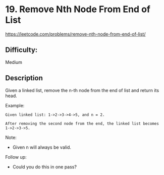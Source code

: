 # 19. Remove Nth Node From End of List

https://leetcode.com/problems/remove-nth-node-from-end-of-list/

## Difficulty:

Medium

## Description

Given a linked list, remove the n-th node from the end of list and return its head.

Example:
```
Given linked list: 1->2->3->4->5, and n = 2.

After removing the second node from the end, the linked list becomes 1->2->3->5.
```

Note:
- Given n will always be valid.

Follow up:
- Could you do this in one pass?

